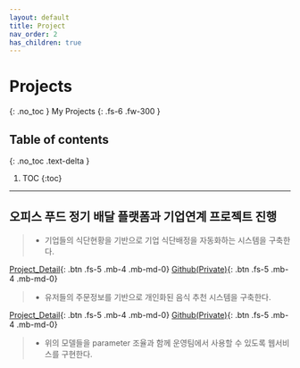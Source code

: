 ```yaml
---
layout: default
title: Project
nav_order: 2
has_children: true
---
```


# Projects
{: .no_toc }
My Projects
{: .fs-6 .fw-300 }

## Table of contents
{: .no_toc .text-delta }

1. TOC
{:toc}

---
## 오피스 푸드 정기 배달 플랫폼과 기업연계 프로젝트 진행
> - 기업들의 식단현황을 기반으로 기업 식단배정을 자동화하는 시스템을 구축한다.

[Project_Detail][reco_corporation_kurrant_detail]{: .btn .fs-5 .mb-4 .mb-md-0}
[Github(Private)][reco_corporation_kurrant_github]{: .btn .fs-5 .mb-4 .mb-md-0}

[reco_corporation_kurrant_detail]: /docs/project/reco_corporation_kurrant/
[reco_corporation_kurrant_github]: https://github.com/jackmappotion/reco_corporation_kurrant

> - 유저들의 주문정보를 기반으로 개인화된 음식 추천 시스템을 구축한다.

[Project_Detail][reco_personal_kurrant_detail]{: .btn .fs-5 .mb-4 .mb-md-0}
[Github(Private)][reco_personal_kurrant_github]{: .btn .fs-5 .mb-4 .mb-md-0}

[reco_personal_kurrant_detail]: /docs/project/reco_personal_kurrant/
[reco_personal_kurrant_github]: https://github.com/jackmappotion/reco_personal_kurrant

> - 위의 모델들을 parameter 조율과 함께 운영팀에서 사용할 수 있도록 웹서비스를 구현한다.


